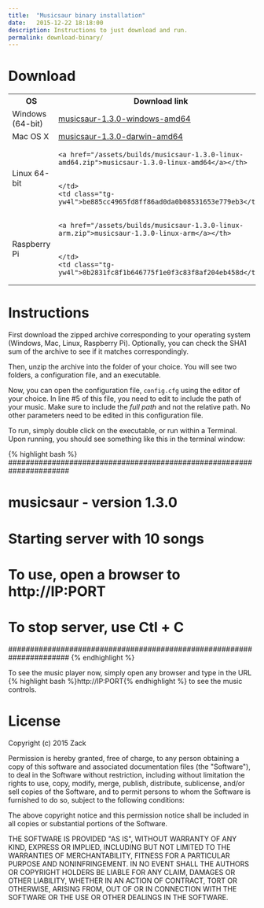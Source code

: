 ```yaml
---
title:  "Musicsaur binary installation"
date:   2015-12-22 18:18:00
description: Instructions to just download and run.
permalink: download-binary/
---
```


<style>
a.cta3 {
	background: #5badf0;
	color: #fff;
	margin-left: 12px;
	padding: 8px 12px;
	font-size: 13px;
	/*font-weight: bold;*/
	line-height: 1.35;
	border-radius: 3px;
}
</style>

# Download

<table class="tg">
  <tr>
    <th class="tg-031e">OS</th>
    <th class="tg-yw4l">Download link</th>
    <th class="tg-yw4l">SHA1SUM</th>
  </tr>
  <tr>
    <td class="tg-031e">Windows (64-bit)</td>
    <td class="tg-yw4l"><a href="/assets/builds/musicsaur-1.3.0-windows-amd64.exe.zip">musicsaur-1.3.0-windows-amd64</a></td>
    <td class="tg-yw4l">be8683dec2a25da1db28c8830413494b2b9cda37</td>
  </tr>
  <tr>
    <td class="tg-yw4l">Mac OS X</td>
    <td class="tg-yw4l">
    <a href="/assets/builds/musicsaur-1.3.0-darwin-amd64.zip">musicsaur-1.3.0-darwin-amd64</a>
    </td>
    <td class="tg-yw4l">346177c8fb0329127894ea193626ac4a2fd09aad</td>
  </tr>
  <tr>
    <td class="tg-yw4l">Linux 64-bit</td>
    <td class="tg-yw4l">

    <a href="/assets/builds/musicsaur-1.3.0-linux-amd64.zip">musicsaur-1.3.0-linux-amd64</a></th>


    </td>
    <td class="tg-yw4l">be885cc4965fd8ff86ad0da0b08531653e779eb3</td>
  </tr>
  <tr>
    <td class="tg-yw4l">Raspberry Pi</td>
    <td class="tg-yw4l">

    <a href="/assets/builds/musicsaur-1.3.0-linux-arm.zip">musicsaur-1.3.0-linux-arm</a></th>


    </td>
    <td class="tg-yw4l">0b2831fc8f1b646775f1e0f3c83f8af204eb458d</td>
  </tr>
</table>


# Instructions

First download the zipped archive corresponding to your operating system (Windows, Mac, Linux, Raspberry Pi). Optionally, you can check the SHA1 sum of the archive to see if it matches correspondingly.

Then, unzip the archive into the folder of your choice. You will see two folders, a configuration file, and an executable. 

Now, you can open the configuration file, ```config.cfg``` using the editor of your choice. In line #5 of this file, you need to edit to include the path of your music. Make sure to include the *full path* and not the relative path. No other parameters need to be edited in this configuration file.

To run, simply double click on the executable, or run within a Terminal. Upon running, you should see something like this in the terminal window:

{% highlight bash %}
######################################################################
# musicsaur - version 1.3.0
# Starting server with 10 songs
# To use, open a browser to http://IP:PORT
# To stop server, use Ctl + C
######################################################################
{% endhighlight %}

To see the music player now, simply open any browser and type in the URL {% highlight bash %}http://IP:PORT{% endhighlight %} to see the music controls.


# License

Copyright (c) 2015 Zack

Permission is hereby granted, free of charge, to any person obtaining a copy
of this software and associated documentation files (the "Software"), to deal
in the Software without restriction, including without limitation the rights
to use, copy, modify, merge, publish, distribute, sublicense, and/or sell
copies of the Software, and to permit persons to whom the Software is
furnished to do so, subject to the following conditions:

The above copyright notice and this permission notice shall be included in all
copies or substantial portions of the Software.

THE SOFTWARE IS PROVIDED "AS IS", WITHOUT WARRANTY OF ANY KIND, EXPRESS OR
IMPLIED, INCLUDING BUT NOT LIMITED TO THE WARRANTIES OF MERCHANTABILITY,
FITNESS FOR A PARTICULAR PURPOSE AND NONINFRINGEMENT. IN NO EVENT SHALL THE
AUTHORS OR COPYRIGHT HOLDERS BE LIABLE FOR ANY CLAIM, DAMAGES OR OTHER
LIABILITY, WHETHER IN AN ACTION OF CONTRACT, TORT OR OTHERWISE, ARISING FROM,
OUT OF OR IN CONNECTION WITH THE SOFTWARE OR THE USE OR OTHER DEALINGS IN THE
SOFTWARE.